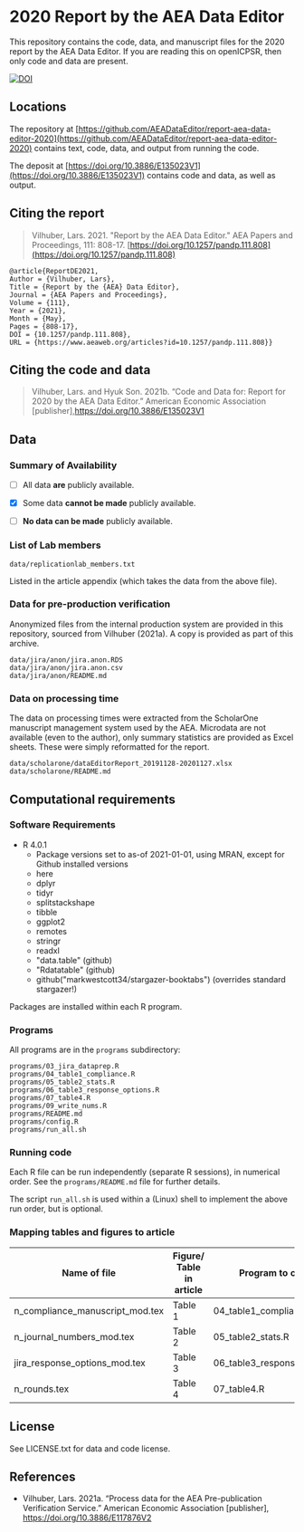 # 2020 Report by the AEA Data Editor

This repository contains the code, data, and manuscript files for the 2020 report by the AEA Data Editor. If you are reading this on openICPSR, then only code and data are present.

[![DOI](https://zenodo.org/badge/DOI/10.3886/E135023V1.svg)](https://doi.org/10.3886/E135023V1)


## Locations

The repository at [https://github.com/AEADataEditor/report-aea-data-editor-2020](https://github.com/AEADataEditor/report-aea-data-editor-2020) contains text, code, data, and output from running the code. 

The deposit at [https://doi.org/10.3886/E135023V1](https://doi.org/10.3886/E135023V1) contains code and data, as well as output. 

## Citing the report

> Vilhuber, Lars. 2021. "Report by the AEA Data Editor." AEA Papers and Proceedings, 111: 808-17. [https://doi.org/10.1257/pandp.111.808](https://doi.org/10.1257/pandp.111.808)

```
@article{ReportDE2021,
Author = {Vilhuber, Lars},
Title = {Report by the {AEA} Data Editor},
Journal = {AEA Papers and Proceedings},
Volume = {111},
Year = {2021},
Month = {May},
Pages = {808-17},
DOI = {10.1257/pandp.111.808},
URL = {https://www.aeaweb.org/articles?id=10.1257/pandp.111.808}}
```

## Citing the code and data

> Vilhuber, Lars. and Hyuk Son. 2021b. “Code and Data for:  Report for 2020 by the AEA  Data  Editor.”  American Economic Association  [publisher],https://doi.org/10.3886/E135023V1


##  Data

### Summary of Availability

- [ ] All data **are** publicly available.
- [X] Some data **cannot be made** publicly available.
- [ ] **No data can be made** publicly available.


### List of Lab members

```
data/replicationlab_members.txt
```

Listed in the article appendix (which takes the data from the above file).

### Data for pre-production verification

Anonymized files from the internal production system are provided in this repository, sourced from Vilhuber (2021a). A copy is provided as part of this archive.

```
data/jira/anon/jira.anon.RDS
data/jira/anon/jira.anon.csv
data/jira/anon/README.md
```

### Data on processing time

The data on processing times were extracted from the ScholarOne manuscript management system used by the AEA. Microdata are not available (even to the author), only summary statistics are provided as Excel sheets. These were simply reformatted for the report.

```
data/scholarone/dataEditorReport_20191128-20201127.xlsx
data/scholarone/README.md
```

## Computational requirements


### Software Requirements

- R 4.0.1
  - Package versions set to as-of 2021-01-01, using MRAN, except for Github installed versions
  - here
  - dplyr
  - tidyr
  - splitstackshape
  - tibble
  - ggplot2
  - remotes
  - stringr
  - readxl
  - "data.table" (github)
  - "Rdatatable" (github)
  - github("markwestcott34/stargazer-booktabs") (overrides standard stargazer!)

Packages are installed within each R program. 


### Programs

All programs are in the `programs` subdirectory:
```
programs/03_jira_dataprep.R
programs/04_table1_compliance.R
programs/05_table2_stats.R
programs/06_table3_response_options.R
programs/07_table4.R
programs/09_write_nums.R
programs/README.md
programs/config.R
programs/run_all.sh
```

### Running code

Each R file can be run independently (separate R sessions), in numerical order. See the `programs/README.md` file for further details.

The script `run_all.sh` is used within a (Linux) shell to implement the above run order, but is optional.

### Mapping tables and figures to article

| Name of file | Figure/ Table in article | Program to create |
|--------------|--------------------------|-------------------|
|n_compliance_manuscript_mod.tex| Table 1 | 04_table1_compliance.R|
|n_journal_numbers_mod.tex| Table 2 | 05_table2_stats.R|
|jira_response_options_mod.tex| Table 3 | 06_table3_response_options.R|
|n_rounds.tex| Table 4 | 07_table4.R|

## License

See LICENSE.txt for data and code license.

## References


- Vilhuber,  Lars. 2021a.  “Process  data  for  the AEA  Pre-publication  Verification  Service.” American Economic Association [publisher], https://doi.org/10.3886/E117876V2